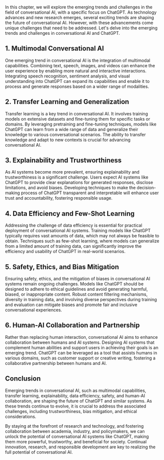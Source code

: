

In this chapter, we will explore the emerging trends and challenges in the field of conversational AI, with a specific focus on ChatGPT. As technology advances and new research emerges, several exciting trends are shaping the future of conversational AI. However, with these advancements come unique challenges that need to be addressed. Let's delve into the emerging trends and challenges in conversational AI and ChatGPT.

1\. Multimodal Conversational AI
-------------------------------

One emerging trend in conversational AI is the integration of multimodal capabilities. Combining text, speech, images, and videos can enhance the user experience by enabling more natural and interactive interactions. Integrating speech recognition, sentiment analysis, and visual understanding into ChatGPT can expand its capabilities and enable it to process and generate responses based on a wider range of modalities.

2\. Transfer Learning and Generalization
---------------------------------------

Transfer learning is a key trend in conversational AI. It involves training models on extensive datasets and fine-tuning them for specific tasks or domains. By leveraging pretraining and fine-tuning techniques, models like ChatGPT can learn from a wide range of data and generalize their knowledge to various conversational scenarios. The ability to transfer knowledge and adapt to new contexts is crucial for advancing conversational AI.

3\. Explainability and Trustworthiness
-------------------------------------

As AI systems become more prevalent, ensuring explainability and trustworthiness is a significant challenge. Users expect AI systems like ChatGPT to provide clear explanations for generated responses, disclose limitations, and avoid biases. Developing techniques to make the decision-making process of ChatGPT transparent and interpretable will enhance user trust and accountability, fostering responsible usage.

4\. Data Efficiency and Few-Shot Learning
----------------------------------------

Addressing the challenge of data efficiency is essential for practical deployment of conversational AI systems. Training models like ChatGPT typically requires vast amounts of data, which may not always be feasible to obtain. Techniques such as few-shot learning, where models can generalize from a limited amount of training data, can significantly improve the efficiency and usability of ChatGPT in real-world scenarios.

5\. Safety, Ethics, and Bias Mitigation
--------------------------------------

Ensuring safety, ethics, and the mitigation of biases in conversational AI systems remain ongoing challenges. Models like ChatGPT should be designed to adhere to ethical guidelines and avoid generating harmful, biased, or inappropriate content. Robust content filtering mechanisms, diversity in training data, and involving diverse perspectives during training and evaluation can mitigate biases and promote fair and inclusive conversational experiences.

6\. Human-AI Collaboration and Partnership
-----------------------------------------

Rather than replacing human interaction, conversational AI aims to enhance collaboration between humans and AI systems. Designing AI systems that complement human abilities and support users in achieving their goals is an emerging trend. ChatGPT can be leveraged as a tool that assists humans in various domains, such as customer support or creative writing, fostering a collaborative partnership between humans and AI.

Conclusion
----------

Emerging trends in conversational AI, such as multimodal capabilities, transfer learning, explainability, data efficiency, safety, and human-AI collaboration, are shaping the future of ChatGPT and similar systems. As these trends continue to evolve, it is crucial to address the associated challenges, including trustworthiness, bias mitigation, and ethical considerations.

By staying at the forefront of research and technology, and fostering collaboration between academia, industry, and policymakers, we can unlock the potential of conversational AI systems like ChatGPT, making them more powerful, trustworthy, and beneficial for society. Continual innovation, research, and responsible development are key to realizing the full potential of conversational AI.
